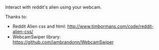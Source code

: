 Interact with reddit's alien using your webcam.

Thanks to:
 * Reddit Alien css and html: http://www.timbormans.com/code/reddit-alien-css/
 * WebcamSwiper library: https://github.com/iambrandonn/WebcamSwiper
